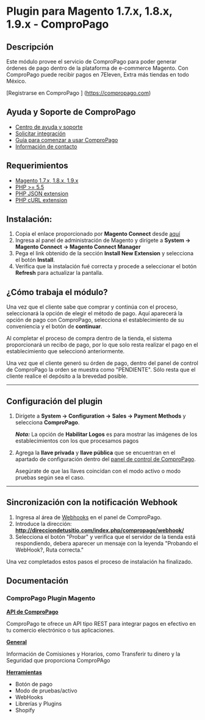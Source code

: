 Plugin para Magento 1.7.x, 1.8.x, 1.9.x - ComproPago
====================================================

## Descripción
Este módulo provee el servicio de ComproPago para poder generar órdenes de pago dentro de la plataforma de e-commerce Magento. Con ComproPago puede recibir pagos en 7Eleven, Extra más tiendas en todo México.


[Registrarse en ComproPago ] (https://compropago.com)


## Ayuda y Soporte de ComproPago

- [Centro de ayuda y soporte](https://compropago.com/ayuda-y-soporte)
- [Solicitar integración](https://compropago.com/integracion)
- [Guía para comenzar a usar ComproPago](https://compropago.com/ayuda-y-soporte/como-comenzar-a-usar-compropago)
- [Información de contacto](https://compropago.com/contacto)

## Requerimientos
* [Magento 1.7.x, 1.8.x, 1.9.x](https://magento.com/)
* [PHP >= 5.5](http://www.php.net/)
* [PHP JSON extension](http://php.net/manual/en/book.json.php)
* [PHP cURL extension](http://php.net/manual/en/book.curl.php)

## Instalación:

1. Copia el enlace proporcionado por **Magento Connect** desde [aquí][Magento-Connect]
2. Ingresa al panel de administración de Magento y dirígete a **System -> Magento Connect -> Magento Connect Manager**
3. Pega el link obtenido de la sección **Install New Extension** y selecciona el botón **Install**.
4. Verifica que la instalación fué correcta y procede a seleccionar el botón **Refresh** para actualizar la pantalla.


## ¿Cómo trabaja el módulo?
Una vez que el cliente sabe que comprar y continúa con el proceso, seleccionará la opción de elegir el método de pago.
Aquí aparecerá la opción de pago con ComproPago, selecciona el establecimiento de su conveniencia y el botón de **continuar**.

Al completar el proceso de compra dentro de la tienda, el sistema proporcionará un recibo de pago,
por lo que solo resta realizar el pago en el establecimiento que seleccionó anteriormente.

Una vez que el cliente generó su órden de pago, dentro del panel de control de ComproPago la orden se muestra como
"PENDIENTE". Sólo resta que el cliente realice el depósito a la brevedad posible.


---

## Configuración del plugin

1. Dirígete a **System -> Configuration -> Sales -> Payment Methods** y selecciona
   **ComproPago**.

   ***Nota:*** La opción de **Habilitar Logos** es para mostrar las imágenes de los establecimientos con
   los que procesamos pagos

2. Agrega la **llave privada** y **llave pública** que se encuentran en el apartado de configuración dentro del
   [panel de control de ComproPago][Compropago-Panel].

   Asegúrate de que las llaves coincidan con el modo activo o modo pruebas según sea el caso.

---

## Sincronización con la notificación Webhook
1. Ingresa al área de [Webhooks][Compropago-Webhooks] en el panel de ComproPago.
2. Introduce la dirección: **http://direcciondetusitio.com/index.php/compropago/webhook/**
3. Selecciona el botón "Probar" y verifica que el servidor de la tienda está respondiendo, debera aparecer un
   mensaje con la leyenda "Probando el WebHook?, Ruta correcta."

Una vez completados estos pasos el proceso de instalación ha finalizado.

## Documentación

### ComproPago Plugin Magento
**[API de ComproPago](https://compropago.com/documentacion/api)**

ComproPago te ofrece un API tipo REST para integrar pagos en efectivo en tu comercio electrónico o tus aplicaciones.


**[General](https://compropago.com/documentacion)**

Información de Comisiones y Horarios, como Transferir tu dinero y la Seguridad que proporciona ComproPAgo


**[Herramientas](https://compropago.com/documentacion/boton-pago)**
* Botón de pago
* Modo de pruebas/activo
* WebHooks
* Librerías y Plugins
* Shopify

[Magento-Connect]: https://www.magentocommerce.com/magento-connect/compropago-oxxo-seven-eleven-extra-chedraui-elektra.html
[Compropago-Panel]: https://compropago.com/panel/configuracion
[Compropago-Webhooks]: https://compropago.com/panel/webhooks
